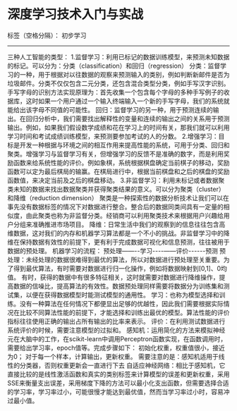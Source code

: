 # 深度学习技术入门与实战

标签（空格分隔）： 初步学习

---

三种人工智能的类型：
1.监督学习：利用已标记的数据训练模型，来预测未知数据的标记。可以分为：分类（classification）和回归（regression）
分类：监督学习的一种，用于根据对以往数据的观察来预测输入的类别，例如判断新邮件是否为垃圾邮件。分类不仅仅包含二元分类，还包含混合类型分类，例如手写汉字识别。手写字母的识别方法实现原理为：首先收集一个包含每个字母的多种手写例子的收据库，这时如果一个用户通过一个输入终端输入一个新的手写字母，我们的系统就能给出该字母不同值的可能性。
回归：监督学习的另一种，用于预测连续的输出。在回归分析中，我们需要找出解释性的变量和连续的输出之间的关系用于预测输出。例如，如果我们假设数学成绩和花在学习上的时间有关，那我们就可以利用学习时间和考试成绩训练模型，来预测要参加考试的人的分数。
2.增强学习：目标是开发一种根据与环境之间的相互作用来提高性能的系统，可用于分类、回归和聚类。增强学习与监督学习有关，但增强学习的反馈不是准确的数字，而是利用奖励函数来给系统性能的评价。例如象棋，系统根据棋盘确定当前棋子的移动，奖励函数可以定为最后棋局的输赢。在棋局进行中，根据当前棋盘和之后的棋盘的奖励函数值，来决定当前及之后的棋盘移动。
3.非监督学习：利用未标记或者数据聚类未知的数据来找出数据聚类并获得聚类结果的意义。可以分为聚类（cluster）和降维（reduction dimension）
聚类是一种探索性的数据分析技术让我们可以在事先没有数据标签的情况下对数据进行整合。整合后的数据同类间具有一定量的相似度，由此聚类也称为非监督分类。经销商可以利用聚类技术来根据用户兴趣给用户分组来准确推进市场项目。
降维：日常生活中我们的观察到的信息往往包含高维数据，这对我们的内存和机器学习算法都是一个不小的挑战。非监督学习中的降维在保持数据有效性的前提下，更有利于完成数据可视化和信息预测，往往被用于数据的预处理。
机器学习的流程：
预处理——--学习----——评价------预测
预处理：未经处理的数据很难得到最优的算法，所以对数据进行预处理至关重要。为了得到最优算法，有时需要对数据进行归一化操作，例如将数据映射到[0,1]、0均值。
有时，获得的数据中有很多特征相关，这时就需要对数据进行降维操作，提高数据的信噪比，提高算法的有效性。数据预处理同样需要将数据分为训练集和测试集，以便在获得数据模型时能测试模型的通用性。
学习：也称为模型选择和训练。没有一种算法在任何情况下都便显出足够的优越性，因此我们需要根据实际情况在比较不同算法性能的前提下，才能选择和训练出最优的模型。算法性能的评价指标往往使用正确的输出占所有输出的比率来表示。
评价：在利用测试数据进行系统评价的时候，需要注意模型的过拟和。
感知机：运用简化的方法来模拟神经元在大脑中的工作，在scikit-learn中调用Perceptron函数实现，在函数调用时，需要给出学习率，epoch值等。完成步骤如下：
初始化权重，权重值很小，接近为0；
对于每一个样本，计算输出，更新权重。
需要注意的是：感知机适用于线性的分类器，否则权重更新会一直进行下去
自适应神经网络：相比于感知机，它直接比较的是线性激活函数和真实的类别标签来计算模型的误差和更新权重，采用SSE来衡量支出误差，采用梯度下降的方法可以最小化支出函数，但需要选择合适的学习率，学习率过小，可能很慢才能达到最优值，然而当学习率过小时，容易冲过最小值。
